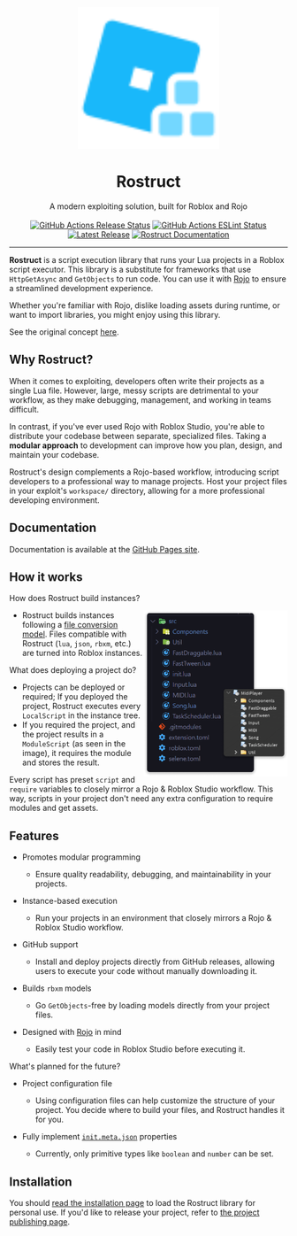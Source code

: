 <div align="center">
	<a href="https://richie0866.github.io/Rostruct"><img src="img/Rostruct.svg" alt="Rostruct logo" width="256"></img></a>
	<h1>Rostruct</h1>
	A modern exploiting solution, built for Roblox and Rojo
	<br><br>
	<a href="https://github.com/richie0866/Rostruct/actions/workflows/release.yml"><img src="https://github.com/richie0866/Rostruct/actions/workflows/release.yml/badge.svg" alt="GitHub Actions Release Status" /></a>
	<a href="https://github.com/richie0866/Rostruct/actions/workflows/eslint.yml"><img src="https://github.com/richie0866/Rostruct/actions/workflows/eslint.yml/badge.svg" alt="GitHub Actions ESLint Status" /></a>
	<a href="https://github.com/richie0866/Rostruct/releases/latest"><img src="https://img.shields.io/github/v/release/richie0866/Rostruct?include_prereleases" alt="Latest Release" /></a>
	<a href="https://richie0866.github.io/Rostruct"><img src="https://img.shields.io/badge/docs-website-blue.svg" alt="Rostruct Documentation" /></a>
</div>

---

**Rostruct** is a script execution library that runs your Lua projects in a Roblox script executor. This library is a substitute for frameworks that use `HttpGetAsync` and `GetObjects` to run code. You can use it with [Rojo](https://rojo.space/) to ensure a streamlined development experience.

Whether you're familiar with Rojo, dislike loading assets during runtime, or want to import libraries, you might enjoy using this library. 

See the original concept [here](https://v3rmillion.net/showthread.php?tid=1081675).

## Why Rostruct?
When it comes to exploiting, developers often write their projects as a single Lua file. However, large, messy scripts are detrimental to your workflow, as they make debugging, management, and working in teams difficult.

In contrast, if you've ever used Rojo with Roblox Studio, you're able to distribute your codebase between separate, specialized files. Taking a **modular approach** to development can improve how you plan, design, and maintain your codebase.

Rostruct's design complements a Rojo-based workflow, introducing script developers to a professional way to manage projects. Host your project files in your exploit's `workspace/` directory, allowing for a more professional developing environment.

## Documentation
Documentation is available at the [GitHub Pages site](https://richie0866.github.io/Rostruct).

## How it works
How does Rostruct build instances?

<img src="img/example-vscode-and-roblox.png" align="right"
     alt="Rostruct Build Example" height="300">

* Rostruct builds instances following a [file conversion model](https://richie0866.github.io/Rostruct/reference/file-conversion/). Files compatible with Rostruct (`lua`, `json`, `rbxm`, etc.) are turned into Roblox instances.

What does deploying a project do?

* Projects can be deployed or required; If you deployed the project, Rostruct executes every `LocalScript` in the instance tree.
* If you required the project, and the project results in a `ModuleScript` (as seen in the image), it requires the module and stores the result.

Every script has preset `script` and `require` variables to closely mirror a Rojo & Roblox Studio workflow. This way, scripts in your project don't need any extra configuration to require modules and get assets.

## Features
* Promotes modular programming
  * Ensure quality readability, debugging, and maintainability in your projects.

* Instance-based execution
  * Run your projects in an environment that closely mirrors a Rojo & Roblox Studio workflow.

* GitHub support
  * Install and deploy projects directly from GitHub releases, allowing users to execute your code without manually downloading it.

* Builds `rbxm` models
  * Go `GetObjects`-free by loading models directly from your project files.

* Designed with [Rojo](https://github.com/rojo-rbx/rojo#readme) in mind
  * Easily test your code in Roblox Studio before executing it.

What's planned for the future?
* Project configuration file
  * Using configuration files can help customize the structure of your project. You decide where to build your files, and Rostruct handles it for you. 

* Fully implement [`init.meta.json`](https://rojo.space/docs/6.x/sync-details/#meta-files) properties
  * Currently, only primitive types like `boolean` and `number` can be set.

## Installation
You should [read the installation page](https://richie0866.github.io/Rostruct/getting-started/installation/) to load the Rostruct library for personal use. If you'd like to release your project, refer to [the project publishing page](https://richie0866.github.io/Rostruct/getting-started/publishing-your-project/).

